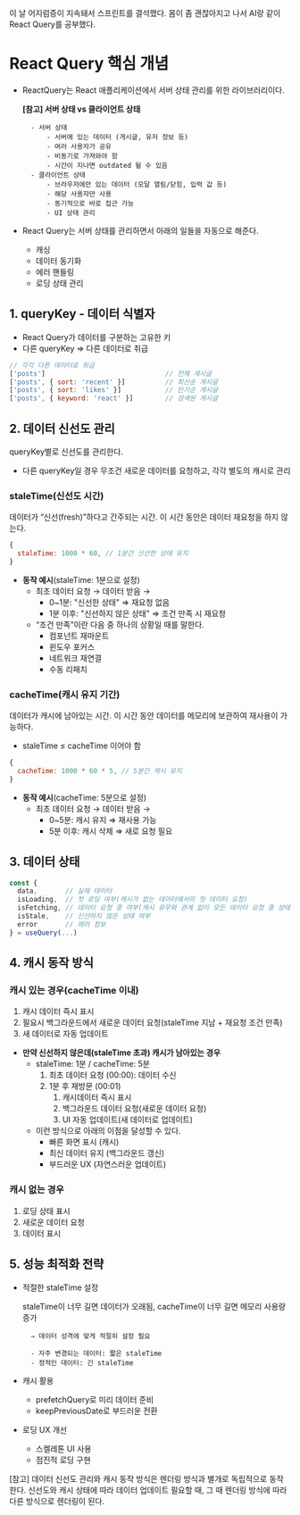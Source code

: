 이 날 어지럼증이 지속돼서 스프린트를 결석했다. 몸이 좀 괜찮아지고 나서 AI랑 같이 React Query를 공부했다.


# React Query 핵심 개념

- ReactQuery는 React 애플리케이션에서 서버 상태 관리를 위한 라이브러리이다.

	**[참고] 서버 상태 vs 클라이언트 상태**

		- 서버 상태
			- 서버에 있는 데이터 (게시글, 유저 정보 등)
			- 여러 사용자가 공유
			- 비동기로 가져와야 함
			- 시간이 지나면 outdated 될 수 있음
		- 클라이언트 상태
			- 브라우저에만 있는 데이터 (모달 열림/닫힘, 입력 값 등)
			- 해당 사용자만 사용
			- 동기적으로 바로 접근 가능
			- UI 상태 관리
- React Query는 서버 상태를 관리하면서 아래의 일들을 자동으로 해준다.
	- 캐싱
	- 데이터 동기화
	- 에러 핸들링
	- 로딩 상태 관리

## 1. queryKey - 데이터 식별자

- React Query가 데이터를 구분하는 고유한 키
- 다른 queryKey ⇒ 다른 데이터로 취급

```javascript
// 각각 다른 데이터로 취급
['posts']                              // 전체 게시글
['posts', { sort: 'recent' }]          // 최신순 게시글
['posts', { sort: 'likes' }]           // 인기순 게시글
['posts', { keyword: 'react' }]        // 검색된 게시글
```


## 2. 데이터 신선도 관리


queryKey별로 신선도를 관리한다.

- 다른 queryKey일 경우 무조건 새로운 데이터를 요청하고, 각각 별도의 캐시로 관리

### staleTime(신선도 시간)


데이터가 “신선(fresh)”하다고 간주되는 시간. 이 시간 동안은 데이터 재요청을 하지 않는다.


```javascript
{
  staleTime: 1000 * 60, // 1분간 신선한 상태 유지
}
```

- **동작 예시**(staleTime: 1분으로 설정)
	- 최초 데이터 요청 → 데이터 받음 →
		- 0~1분: "신선한 상태" ⇒ 재요청 없음
		- 1분 이후: "신선하지 않은 상태" ⇒ 조건 만족 시 재요청
	- “조건 만족”이란 다음 중 하나의 상황일 때를 말한다.
		- 컴포넌트 재마운트
		- 윈도우 포커스
		- 네트워크 재연결
		- 수동 리패치

### cacheTime(캐시 유지 기간)


데이터가 캐시에 남아있는 시간. 이 시간 동안 데이터를 메모리에 보관하여 재사용이 가능하다.

- staleTime ≤ cacheTime 이어야 함

```javascript
{
  cacheTime: 1000 * 60 * 5, // 5분간 캐시 유지
}
```

- **동작 예시**(cacheTime: 5분으로 설정)
	- 최초 데이터 요청 → 데이터 받음 →
		- 0~5분: 캐시 유지 ⇒ 재사용 가능
		- 5분 이후: 캐시 삭제 ⇒ 새로 요청 필요

## 3. 데이터 상태


```javascript
const { 
  data,       // 실제 데이터
  isLoading,  // 첫 로딩 여부(캐시가 없는 데이터에서의 첫 데이터 요청)
  isFetching, // 데이터 요청 중 여부(캐시 유무와 관계 없이 모든 데이터 요청 중 상태. 즉, 백그라운드 업데이트 포함)
  isStale,    // 신선하지 않은 상태 여부
  error       // 에러 정보
} = useQuery(...)
```


## 4. 캐시 동작 방식


### 캐시 있는 경우(cacheTime 이내)

1. 캐시 데이터 즉시 표시
2. 필요시 백그라운드에서 새로운 데이터 요청(staleTime 지남 + 재요청 조건 만족)
3. 새 데이터로 자동 업데이트
- **만약 신선하지 않은데(staleTime 초과) 캐시가 남아있는 경우**
	- staleTime: 1분 / cacheTime: 5분
		1. 최초 데이터 요청 (00:00): 데이터 수신
		2. 1분 후 재방문 (00:01)
			1. 캐시데이터 즉시 표시
			2. 백그라운드 데이터 요청(새로운 데이터 요청)
			3. UI 자동 업데이트(새 데이터로 업데이트)
	- 이런 방식으로 아래의 이점을 달성할 수 있다.
		- 빠른 화면 표시 (캐시)
		- 최신 데이터 유지 (백그라운드 갱신)
		- 부드러운 UX (자연스러운 업데이트)

### 캐시 없는 경우

1. 로딩 상태 표시
2. 새로운 데이터 요청
3. 데이터 표시

## 5. 성능 최적화 전략

- 적절한 staleTime 설정

	staleTime이 너무 길면 데이터가 오래됨, cacheTime이 너무 길면 메모리 사용량 증가


		⇒ 데이터 성격에 맞게 적절히 설정 필요

		- 자주 변경되는 데이터: 짧은 staleTime
		- 정적인 데이터: 긴 staleTime
- 캐시 활용
	- prefetchQuery로 미리 데이터 준비
	- keepPreviousDate로 부드러운 전환
- 로딩 UX 개선
	- 스켈레톤 UI 사용
	- 점진적 로딩 구현

[참고] 데이터 신선도 관리와 캐시 동작 방식은 렌더링 방식과 별개로 독립적으로 동작한다. 신선도와 캐시 상태에 따라 데이터 업데이트 필요할 때, 그 때 렌더링 방식에 따라 다른 방식으로 렌더링이 된다.

